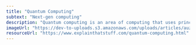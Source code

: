 ```yaml
---
title: "Quantum Computing"
subtext: "Next-gen computing"
description: "Quantum computing is an area of computing that uses principles of quantum mechanics to perform calculations. It leverages quantum bits (qubits) to process information in ways that classical computers cannot.<br><br>Quantum computing has the potential to solve complex problems more efficiently than traditional computers."
imageUrl: "https://dev-to-uploads.s3.amazonaws.com/uploads/articles/auzqrr27ccgv9ylkloed.png"
resourceUrl: "https://www.explainthatstuff.com/quantum-computing.html"
---
```

